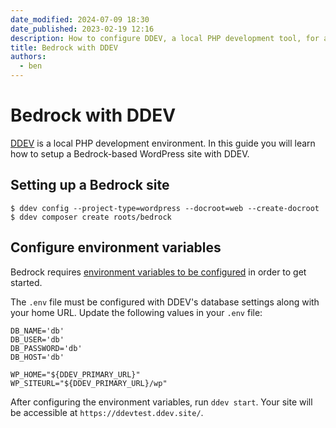 ```yaml
---
date_modified: 2024-07-09 18:30
date_published: 2023-02-19 12:16
description: How to configure DDEV, a local PHP development tool, for a Bedrock-based WordPress site.
title: Bedrock with DDEV
authors:
  - ben
---
```


# Bedrock with DDEV

[DDEV](https://ddev.readthedocs.io/en/stable/) is a local PHP development environment. In this guide you will learn how to setup a Bedrock-based WordPress site with DDEV.

## Setting up a Bedrock site

```shell
$ ddev config --project-type=wordpress --docroot=web --create-docroot
$ ddev composer create roots/bedrock
```

## Configure environment variables

Bedrock requires [environment variables to be configured](https://roots.io/bedrock/docs/installation/#getting-started) in order to get started.

The `.env` file must be configured with DDEV's database settings along with your home URL. Update the following values in your `.env` file:

```plaintext
DB_NAME='db'
DB_USER='db'
DB_PASSWORD='db'
DB_HOST='db'

WP_HOME="${DDEV_PRIMARY_URL}"
WP_SITEURL="${DDEV_PRIMARY_URL}/wp"
```

After configuring the environment variables, run `ddev start`. Your site will be accessible at `https://ddevtest.ddev.site/`.
